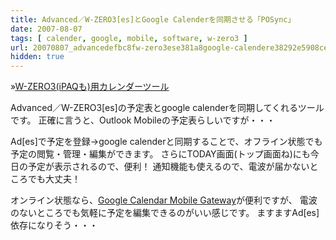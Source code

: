 ```yaml
---
title: Advanced／W-ZERO3[es]とGoogle Calenderを同期させる「POSync」
date: 2007-08-07
tags: [ calender, google, mobile, software, w-zero3 ]
url: 20070807_advancedefbc8fw-zero3ese381a8google-calendere38292e5908ce69c9fe38195e3819be3828be3808cposynce3808d
hidden: true
---
```

&raquo;<a href="http://www.geocities.jp/bjsoftab4/zero3.html">W-ZERO3(iPAQも)用カレンダーツール</a>

Advanced／W-ZERO3[es]の予定表とgoogle calenderを同期してくれるツールです。
正確に言うと、Outlook Mobileの予定表らしいですが・・・

Ad[es]で予定を登録→google calenderと同期することで、オフライン状態でも予定の閲覧・管理・編集ができます。
さらにTODAY画面(トップ画面ね)にも今日の予定が表示されるので、便利！
通知機能も使えるので、電波が届かないところでも大丈夫！

オンライン状態なら、<a href="http://www.yamamoworks.net/gcmg/">Google Calendar Mobile Gateway</a>が便利ですが、
電波のないところでも気軽に予定を編集できるのがいい感じです。
ますますAd[es]依存になりそう・・・

